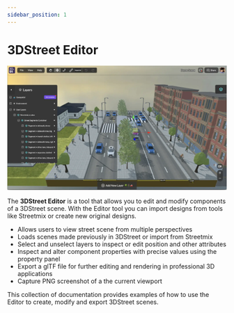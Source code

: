 ```yaml
---
sidebar_position: 1
---
```


# 3DStreet Editor

![Screenshot of the 3DStreet Editor application with user interface elements for modifying a street scene.](/img/docs/3dstreet-editor-screenshot.webp)

The **3DStreet Editor** is a tool that allows you to edit and modify components of a 3DStreet scene. With the Editor tool you can import designs from tools like Streetmix or create new original designs.

- Allows users to view street scene from multiple perspectives
- Loads scenes made previously in 3DStreet or import from Streetmix
- Select and unselect layers to inspect or edit position and other attributes
- Inspect and alter component properties with precise values using the property panel
- Export a glTF file for further editing and rendering in professional 3D applications
- Capture PNG screenshot of a the current viewport

This collection of documentation provides examples of how to use the Editor to create, modify and export 3DStreet scenes.
